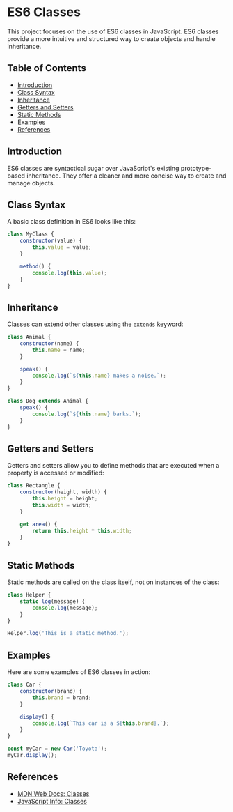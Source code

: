 # ES6 Classes

This project focuses on the use of ES6 classes in JavaScript. ES6 classes provide a more intuitive and structured way to create objects and handle inheritance.

## Table of Contents
- [Introduction](#introduction)
- [Class Syntax](#class-syntax)
- [Inheritance](#inheritance)
- [Getters and Setters](#getters-and-setters)
- [Static Methods](#static-methods)
- [Examples](#examples)
- [References](#references)

## Introduction
ES6 classes are syntactical sugar over JavaScript's existing prototype-based inheritance. They offer a cleaner and more concise way to create and manage objects.

## Class Syntax
A basic class definition in ES6 looks like this:
```javascript
class MyClass {
    constructor(value) {
        this.value = value;
    }

    method() {
        console.log(this.value);
    }
}
```

## Inheritance
Classes can extend other classes using the `extends` keyword:
```javascript
class Animal {
    constructor(name) {
        this.name = name;
    }

    speak() {
        console.log(`${this.name} makes a noise.`);
    }
}

class Dog extends Animal {
    speak() {
        console.log(`${this.name} barks.`);
    }
}
```

## Getters and Setters
Getters and setters allow you to define methods that are executed when a property is accessed or modified:
```javascript
class Rectangle {
    constructor(height, width) {
        this.height = height;
        this.width = width;
    }

    get area() {
        return this.height * this.width;
    }
}
```

## Static Methods
Static methods are called on the class itself, not on instances of the class:
```javascript
class Helper {
    static log(message) {
        console.log(message);
    }
}

Helper.log('This is a static method.');
```

## Examples
Here are some examples of ES6 classes in action:
```javascript
class Car {
    constructor(brand) {
        this.brand = brand;
    }

    display() {
        console.log(`This car is a ${this.brand}.`);
    }
}

const myCar = new Car('Toyota');
myCar.display();
```

## References
- [MDN Web Docs: Classes](https://developer.mozilla.org/en-US/docs/Web/JavaScript/Reference/Classes)
- [JavaScript Info: Classes](https://javascript.info/class)
